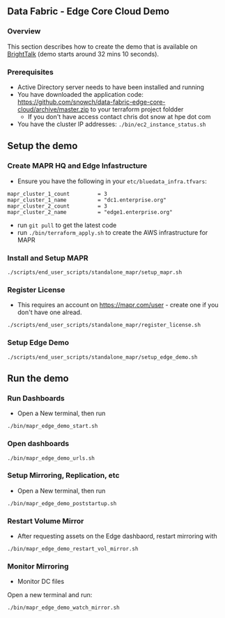 ## Data Fabric - Edge Core Cloud Demo

### Overview

This section describes how to create the demo that is available on [BrightTalk](https://www.brighttalk.com/webcast/12641/445912/stretching-hpe-ezmeral-data-fabric-from-edge-to-cloud) (demo starts around 32 mins 10 seconds).


### Prerequisites

- Active Directory server needs to have been installed and running
- You have downloaded the application code: https://github.com/snowch/data-fabric-edge-core-cloud/archive/master.zip to your terraform project foldder
   - If you don't have access contact chris dot snow at hpe dot com
- You have the cluster IP addresses: `./bin/ec2_instance_status.sh`

## Setup the demo

### Create MAPR HQ and Edge Infastructure

- Ensure you have the following in your `etc/bluedata_infra.tfvars`:

```
mapr_cluster_1_count         = 3
mapr_cluster_1_name          = "dc1.enterprise.org"
mapr_cluster_2_count         = 3
mapr_cluster_2_name          = "edge1.enterprise.org"
```

 - run `git pull` to get the latest code
 - run `./bin/terraform_apply.sh` to create the AWS infrastructure for MAPR

### Install and Setup MAPR

```
./scripts/end_user_scripts/standalone_mapr/setup_mapr.sh
```

### Register License

- This requires an account on https://mapr.com/user - create one if you don't have one alread.
```
./scripts/end_user_scripts/standalone_mapr/register_license.sh
```

### Setup Edge Demo

```
./scripts/end_user_scripts/standalone_mapr/setup_edge_demo.sh
```

## Run the demo

### Run Dashboards


- Open a New terminal, then run

```
./bin/mapr_edge_demo_start.sh
```

### Open dashboards

```
./bin/mapr_edge_demo_urls.sh
```

### Setup Mirroring, Replication, etc

- Open a New terminal, then run

```
./bin/mapr_edge_demo_poststartup.sh
```

### Restart Volume Mirror

- After requesting assets on the Edge dashbaord, restart mirroring with

```
./bin/mapr_edge_demo_restart_vol_mirror.sh
```

### Monitor Mirroring

- Monitor DC files

Open a new terminal and run:

```
./bin/mapr_edge_demo_watch_mirror.sh
```
